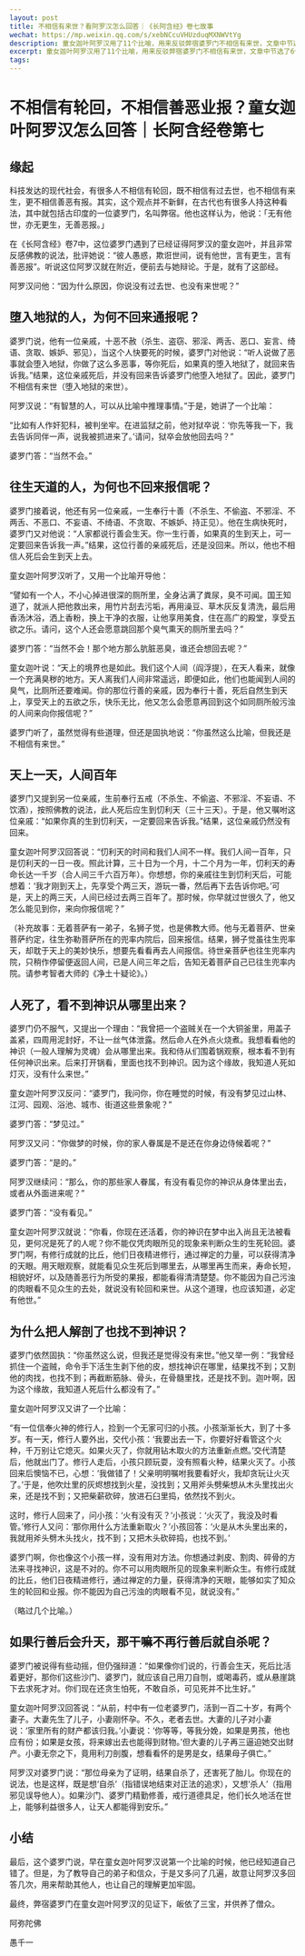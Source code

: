 ```yaml
---
layout: post
title: 不相信有来世？看阿罗汉怎么回答｜《长阿含经》卷七故事
wechat: https://mp.weixin.qq.com/s/xebNCcuVHUzduqMXNWVtYg
description: 童女迦叶阿罗汉用了11个比喻，用来反驳弊宿婆罗门不相信有来世，文章中节选了6个比喻。
excerpt: 童女迦叶阿罗汉用了11个比喻，用来反驳弊宿婆罗门不相信有来世，文章中节选了6个比喻。
tags:
---
```


# 不相信有轮回，不相信善恶业报？童女迦叶阿罗汉怎么回答｜长阿含经卷第七

## 缘起

科技发达的现代社会，有很多人不相信有轮回，既不相信有过去世，也不相信有来生，更不相信善恶有报。其实，这个观点并不新鲜，在古代也有很多人持这种看法，其中就包括古印度的一位婆罗门，名叫弊宿。他也这样认为，他说：「无有他世，亦无更生，无善恶报。」

在《长阿含经》卷7中，这位婆罗门遇到了已经证得阿罗汉的童女迦叶，并且非常反感佛教的说法，批评她说：“彼人愚惑，欺诳世间，说有他世，言有更生，言有善恶报”。听说这位阿罗汉就在附近，便前去与她辩论。于是，就有了这部经。

阿罗汉问他：“因为什么原因，你说没有过去世、也没有来世呢？”

## 堕入地狱的人，为何不回来通报呢？

婆罗门说，他有一位亲戚，十恶不赦（杀生、盗窃、邪淫、两舌、恶口、妄言、绮语、贪取、嫉妒、邪见），当这个人快要死的时候，婆罗门对他说：“听人说做了恶事就会堕入地狱，你做了这么多恶事，等你死后，如果真的堕入地狱了，就回来告诉我。”结果，这位亲戚死后，并没有回来告诉婆罗门他堕入地狱了。因此，婆罗门不相信有来世（堕入地狱的来世）。

阿罗汉说：“有智慧的人，可以从比喻中推理事情。”于是，她讲了一个比喻：

“比如有人作奸犯科，被判坐牢。在进监狱之前，他对狱卒说：‘你先等我一下，我去告诉同伴一声，说我被抓进来了。’请问，狱卒会放他回去吗？”

婆罗门答：“当然不会。”

## 往生天道的人，为何也不回来报信呢？

婆罗门接着说，他还有另一位亲戚，一生奉行十善（不杀生、不偷盗、不邪淫、不两舌、不恶口、不妄语、不绮语、不贪取、不嫉妒、持正见）。他在生病快死时，婆罗门又对他说：“人家都说行善会生天。你一生行善，如果真的生到天上，可一定要回来告诉我一声。”结果，这位行善的亲戚死后，还是没回来。所以，他也不相信人死后会生到天上去。

童女迦叶阿罗汉听了，又用一个比喻开导他：

“譬如有一个人，不小心掉进很深的厕所里，全身沾满了粪尿，臭不可闻。国王知道了，就派人把他救出来，用竹片刮去污垢，再用澡豆、草木灰反复清洗，最后用香汤沐浴，洒上香粉，换上干净的衣服，让他享用美食，住在高广的殿堂，享受五欲之乐。请问，这个人还会愿意跳回那个臭气熏天的厕所里去吗？”

婆罗门答：“当然不会！那个地方那么肮脏恶臭，谁还会想回去呢？”

童女迦叶说：“天上的境界也是如此。我们这个人间（阎浮提），在天人看来，就像一个充满臭秽的地方。天人离我们人间非常遥远，即便如此，他们也能闻到人间的臭气，比厕所还要难闻。你的那位行善的亲戚，因为奉行十善，死后自然生到天上，享受天上的五欲之乐，快乐无比，他又怎么会愿意再回到这个如同厕所般污浊的人间来向你报信呢？”

婆罗门听了，虽然觉得有些道理，但还是固执地说：“你虽然这么比喻，但我还是不相信有来世。”

## 天上一天，人间百年

婆罗门又提到另一位亲戚，生前奉行五戒（不杀生、不偷盗、不邪淫、不妄语、不饮酒），按照佛教的说法，此人死后应生到忉利天（三十三天）。于是，他又嘱咐这位亲戚：“如果你真的生到忉利天，一定要回来告诉我。”结果，这位亲戚仍然没有回来。

童女迦叶阿罗汉回答说：“忉利天的时间和我们人间不一样。我们人间一百年，只是忉利天的一日一夜。照此计算，三十日为一个月，十二个月为一年，忉利天的寿命长达一千岁（合人间三千六百万年）。你想想，你的亲戚往生到忉利天后，可能想着：‘我才刚到天上，先享受个两三天，游玩一番，然后再下去告诉你吧。’可是，天上的两三天，人间已经过去两三百年了。那时候，你早就过世很久了，他又怎么能见到你，来向你报信呢？”

（补充故事：无着菩萨有一弟子，名狮子觉，也是佛教大师。他与无着菩萨、世亲菩萨约定，往生弥勒菩萨所在的兜率内院后，回来报信。结果，狮子觉虽往生兜率天，却耽于天上的美妙快乐，想要先看看再去人间报信。待世亲菩萨也往生兜率内院，只稍作停留便返回人间，已是人间三年之后，告知无着菩萨自己已往生兜率内院。请参考智者大师的《净土十疑论》。）

## 人死了，看不到神识从哪里出来？

婆罗门仍不服气，又提出一个理由：“我曾把一个盗贼关在一个大铜釜里，用盖子盖紧，四周用泥封好，不让一丝气体泄露。然后命人在外点火烧煮。我想看看他的神识（一般人理解为灵魂）会从哪里出来。我和侍从们围着锅观察，根本看不到有任何神识出来。后来打开锅看，里面也找不到神识。因为这个缘故，我知道人死如灯灭，没有什么来世。”

童女迦叶阿罗汉反问：“婆罗门，我问你，你在睡觉的时候，有没有梦见过山林、江河、园观、浴池、城市、街道这些景象呢？”

婆罗门答：“梦见过。”

阿罗汉又问：“你做梦的时候，你的家人眷属是不是还在你身边侍候着呢？”

婆罗门答：“是的。”

阿罗汉继续问：“那么，你的那些家人眷属，有没有看见你的神识从身体里出去，或者从外面进来呢？”

婆罗门答：“没有看见。”

童女迦叶阿罗汉就说：“你看，你现在还活着，你的神识在梦中出入尚且无法被看见，更何况是死了的人呢？你不能仅凭肉眼所见的现象来判断众生的生死轮回。婆罗门啊，有修行成就的比丘，他们日夜精进修行，通过禅定的力量，可以获得清净的天眼。用天眼观察，就能看见众生死后到哪里去，从哪里再生而来，寿命长短，相貌好坏，以及随善恶行为所受的果报，都能看得清清楚楚。你不能因为自己污浊的肉眼看不见众生的去处，就说没有轮回和来世。从这个道理，也应该知道，必定有他世。”

## 为什么把人解剖了也找不到神识？

婆罗门依然固执：“你虽然这么说，但我还是觉得没有来世。”他又举一例：“我曾经抓住一个盗贼，命令手下活生生剥下他的皮，想找神识在哪里，结果找不到；又割他的肉找，也找不到；再截断筋脉、骨头，在骨髓里找，还是找不到。迦叶啊，因为这个缘故，我知道人死后什么都没有了。”

童女迦叶阿罗汉又讲了一个比喻：

“有一位信奉火神的修行人，捡到一个无家可归的小孩。小孩渐渐长大，到了十多岁。有一天，修行人要外出，交代小孩：‘我要出去一下，你要好好看管这个火种，千万别让它熄灭。如果火灭了，你就用钻木取火的方法重新点燃。’交代清楚后，他就出门了。修行人走后，小孩只顾玩耍，没有照看火种，结果火灭了。小孩回来后懊恼不已，心想：‘我做错了！父亲明明嘱咐我要看好火，我却贪玩让火灭了。’于是，他吹灶里的灰烬想找到火星，没找到；又用斧头劈柴想从木头里找出火来，还是找不到；又把柴薪砍碎，放进石臼里捣，依然找不到火。

这时，修行人回来了，问小孩：‘火有没有灭？’小孩说：‘火灭了，我没及时看管。’修行人又问：‘那你用什么方法重新取火？’小孩回答：‘火是从木头里出来的，我就用斧头劈木头找火，找不到；又把木头砍碎捣，也找不到。’

婆罗门啊，你也像这个小孩一样，没有用对方法。你想通过剥皮、割肉、碎骨的方法来寻找神识，这是不对的。你不可以用肉眼所见的现象来判断众生。有修行成就的比丘，他们日夜精进修行，通过禅定的力量，获得清净的天眼，能够如实了知众生的轮回和业报。你不能因为自己污浊的肉眼看不见，就说没有。”

（略过几个比喻。）

## 如果行善后会升天，那干嘛不再行善后就自杀呢？

婆罗门被说得有些动摇，但仍强辩道：“如果像你们说的，行善会生天，死后比活着更好，那你们这些沙门、婆罗门，就应该自己用刀自刎，或喝毒药，或从悬崖跳下去求死才对。你们现在还贪生怕死，不敢自杀，可见死并不比生好。”

童女迦叶阿罗汉回答说：“从前，村中有一位老婆罗门，活到一百二十岁，有两个妻子。大妻先生了儿子，小妻刚怀孕。不久，老者去世。大妻的儿子对小妻说：‘家里所有的财产都该归我。’小妻说：‘你等等，等我分娩，如果是男孩，他也应有份；如果是女孩，将来嫁出去也能得到财物。’但大妻的儿子再三逼迫她交出财产。小妻无奈之下，竟用利刀剖腹，想看看怀的是男是女，结果母子俱亡。”

阿罗汉对婆罗门说：“那位母亲为了证明，结果自杀了，还害死了胎儿。你现在的说法，也是这样，既是想‘自杀’（指错误地结束对正法的追求），又想‘杀人’（指用邪见误导他人）。如果沙门、婆罗门精勤修善，戒行道德具足，他们长久地活在世上，能够利益很多人，让天人都能得到安乐。”

## 小结

最后，这个婆罗门说，早在童女迦叶阿罗汉说第一个比喻的时候，他已经知道自己错了。但是，为了教导自己的弟子和信众，于是又多问了几遍，故意让阿罗汉多回答几次，用来帮助其他人，也让自己的理解更加牢固。

最终，弊宿婆罗门在童女迦叶阿罗汉的见证下，皈依了三宝，并供养了僧众。

阿弥陀佛

愚千一
